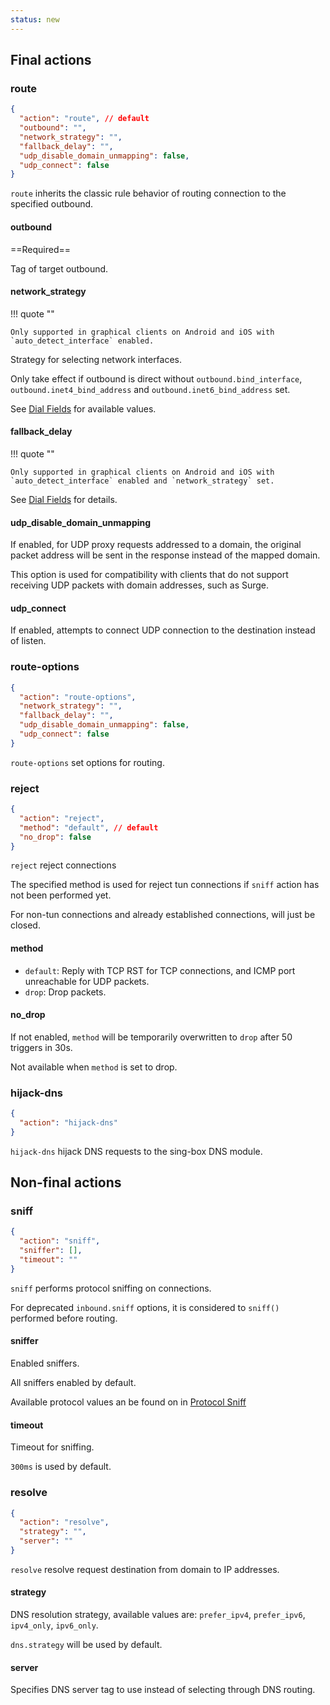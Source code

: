 ```yaml
---
status: new
---
```


## Final actions

### route

```json
{
  "action": "route", // default
  "outbound": "",
  "network_strategy": "",
  "fallback_delay": "",
  "udp_disable_domain_unmapping": false,
  "udp_connect": false
}
```

`route` inherits the classic rule behavior of routing connection to the specified outbound.

#### outbound

==Required==

Tag of target outbound.

#### network_strategy

!!! quote ""

    Only supported in graphical clients on Android and iOS with `auto_detect_interface` enabled.

Strategy for selecting network interfaces.

Only take effect if outbound is direct without `outbound.bind_interface`,
`outbound.inet4_bind_address` and `outbound.inet6_bind_address` set.

See [Dial Fields](/configuration/shared/dial/#network_strategy) for available values.

#### fallback_delay

!!! quote ""

    Only supported in graphical clients on Android and iOS with `auto_detect_interface` enabled and `network_strategy` set.

See [Dial Fields](/configuration/shared/dial/#fallback_delay) for details.

#### udp_disable_domain_unmapping

If enabled, for UDP proxy requests addressed to a domain,
the original packet address will be sent in the response instead of the mapped domain.

This option is used for compatibility with clients that
do not support receiving UDP packets with domain addresses, such as Surge.

#### udp_connect

If enabled, attempts to connect UDP connection to the destination instead of listen.

### route-options

```json
{
  "action": "route-options",
  "network_strategy": "",
  "fallback_delay": "",
  "udp_disable_domain_unmapping": false,
  "udp_connect": false
}
```

`route-options` set options for routing.

### reject

```json
{
  "action": "reject",
  "method": "default", // default
  "no_drop": false
}
```

`reject` reject connections

The specified method is used for reject tun connections if `sniff` action has not been performed yet.

For non-tun connections and already established connections, will just be closed.

#### method

- `default`: Reply with TCP RST for TCP connections, and ICMP port unreachable for UDP packets.
- `drop`: Drop packets.

#### no_drop

If not enabled, `method` will be temporarily overwritten to `drop` after 50 triggers in 30s.

Not available when `method` is set to drop.

### hijack-dns

```json
{
  "action": "hijack-dns"
}
```

`hijack-dns` hijack DNS requests to the sing-box DNS module.

## Non-final actions

### sniff

```json
{
  "action": "sniff",
  "sniffer": [],
  "timeout": ""
}
```

`sniff` performs protocol sniffing on connections.

For deprecated `inbound.sniff` options, it is considered to `sniff()` performed before routing.

#### sniffer

Enabled sniffers.

All sniffers enabled by default.

Available protocol values an be found on in [Protocol Sniff](../sniff/)

#### timeout

Timeout for sniffing.

`300ms` is used by default.

### resolve

```json
{
  "action": "resolve",
  "strategy": "",
  "server": ""
}
```

`resolve` resolve request destination from domain to IP addresses.

#### strategy

DNS resolution strategy, available values are: `prefer_ipv4`, `prefer_ipv6`, `ipv4_only`, `ipv6_only`.

`dns.strategy` will be used by default.

#### server

Specifies DNS server tag to use instead of selecting through DNS routing.
